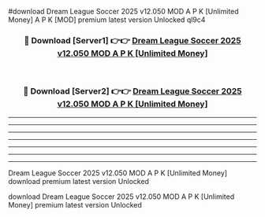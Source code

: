 #download Dream League Soccer 2025 v12.050 MOD A P K [Unlimited Money]  A P K [MOD] premium latest version Unlocked ql9c4 



<div align="center">
<h3>🔴 Download [Server1] 👉👉 <a href="https://apkdownload2.web.app/">Dream League Soccer 2025 v12.050 MOD A P K [Unlimited Money] </a></h3><br>

<h3>🔴 Download [Server2] 👉👉 <a href="https://apkdownload2.web.app/">Dream League Soccer 2025 v12.050 MOD A P K [Unlimited Money] </a></h3>
</div>





----------------------------------------------------------

----------------------------------------------------------

----------------------------------------------------------

----------------------------------------------------------

----------------------------------------------------------

----------------------------------------------------------

----------------------------------------------------------

Dream League Soccer 2025 v12.050 MOD A P K [Unlimited Money]  download premium latest version Unlocked

download Dream League Soccer 2025 v12.050 MOD A P K [Unlimited Money]  premium latest version Unlocked
